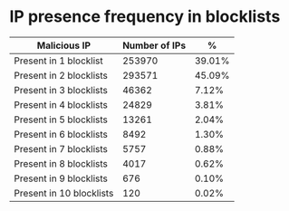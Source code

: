 # IP presence frequency in blocklists
| Malicious IP | Number of IPs | % |
|----|----|----|
| Present in 1 blocklist | 253970 | 39.01% |
| Present in 2 blocklists | 293571 | 45.09% |
| Present in 3 blocklists | 46362 | 7.12% |
| Present in 4 blocklists | 24829 | 3.81% |
| Present in 5 blocklists | 13261 | 2.04% |
| Present in 6 blocklists | 8492 | 1.30% |
| Present in 7 blocklists | 5757 | 0.88% |
| Present in 8 blocklists | 4017 | 0.62% |
| Present in 9 blocklists | 676 | 0.10% |
| Present in 10 blocklists | 120 | 0.02% |
